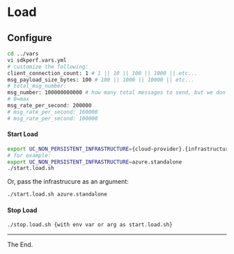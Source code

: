 # Load

## Configure
````bash
cd ../vars
vi sdkperf.vars.yml
# customize the following:
client_connection_count: 1 # 1 || 10 || 100 || 1000 || etc...
msg_payload_size_bytes: 100 # 100 || 1000 || 10000 || etc...
# total_msg_number:
msg_number: 100000000000 # how many total messages to send, but we don't want our test to stop until we tell it to via kill -2
# 0=max
msg_rate_per_second: 200000
# msg_rate_per_second: 160000
# msg_rate_per_second: 100000
````

#### Start Load
````bash
export UC_NON_PERSISTENT_INFRASTRUCTURE={cloud-provider}.{infrastructure}
# for example:
export UC_NON_PERSISTENT_INFRASTRUCTURE=azure.standalone
./start.load.sh
````
Or, pass the infrastrucure as an argument:
````bash
./start.load.sh azure.standalone
````
#### Stop Load

````bash
./stop.load.sh {with env var or arg as start.load.sh}
````


---
The End.
